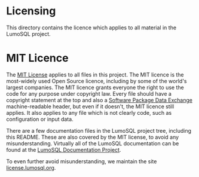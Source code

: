 # Licensing

This directory contains the licence which applies to all material in the LumoSQL project.

# MIT Licence

The [MIT License](https://en.wikipedia.org/wiki/MIT_License) applies to all
files in this project. The MIT licence is the most-widely used Open Source
licence, including by some of the world's largest companies. The MIT licence
grants everyone the right to use the code for any purpose under copyright law.
Every file should have a copyright statement at the top and also a 
[Software Package Data Exchange](https://spdx.dev) machine-readable header, but even if
it doesn't, the MIT licence still applies. It also applies to any file which is 
not clearly code, such as configuration or input data.

There are a few documentation files in the LumoSQL project tree, including this 
README. These are also covered by the MIT license, to avoid any misunderstanding. 
Virtually all of the LumoSQL documentation can be found at the 
[LumoSQL Documentation Project](https://lumosql.org/src/lumodoc).

To even further avoid misunderstanding, we maintain the site [license.lumosql.org](https://license.lumosql.org).
